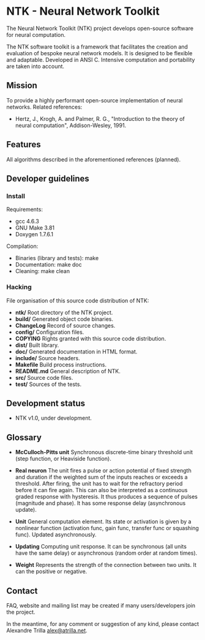 NTK - Neural Network Toolkit
============================

The Neural Network Toolkit (NTK) project develops open-source software
for neural computation.

The NTK software toolkit is a framework that facilitates the creation 
and evaluation of bespoke neural network models. It is designed to be 
flexible and adaptable. Developed in ANSI C. Intensive computation
and portability are taken into account.


Mission
-------
To provide a highly performant open-source implementation of neural
networks. Related references:

* Hertz, J., Krogh, A. and Palmer, R. G., "Introduction to the theory
of neural computation", Addison-Wesley, 1991.


Features
--------
All algorithms described in the aforementioned references (planned).


Developer guidelines
--------------------
### Install ###
Requirements:

* gcc 4.6.3
* GNU Make 3.81
* Doxygen 1.7.6.1

Compilation:

* Binaries (library and tests): make
* Documentation: make doc
* Cleaning: make clean

### Hacking ###
File organisation of this source code distribution of NTK:

* **ntk/** Root directory of the NTK project.
* **build/** Generated object code binaries.
* **ChangeLog** Record of source changes.
* **config/** Configuration files.
* **COPYING** Rights granted with this source code distribution.
* **dist/** Built library.
* **doc/** Generated documentation in HTML format.
* **include/** Source headers.
* **Makefile** Build process instructions.
* **README.md** General description of NTK.
* **src/** Source code files.
* **test/** Sources of the tests.


Development status
------------------
* NTK v1.0, under development.


Glossary
--------
* **McCulloch-Pitts unit** Synchronous discrete-time binary threshold
unit (step function, or Heaviside function).

* **Real neuron** The unit fires a pulse or action potential of fixed
strength and duration if the weighted sum of the inputs reaches or
exceeds a threshold. After firing, the unit has to wait for the
refractory period before it can fire again. This can also be
interpreted as a continuous graded response with hysteresis. It thus
produces a sequence of pulses (magnitude and phase). It has some
response delay (asynchronous update).

* **Unit** General computation element. Its state or activation is
given by a nonlinear function (activation func, gain func, transfer
func or squashing func). Updated asynchronously.

* **Updating** Computing unit response. It can be synchronous (all
units have the same delay) or asynchronous (random order at random
times).

* **Weight** Represents the strength of the connection between two
units. It can the positive or negative.


Contact
-------
FAQ, website and mailing list may be created if many users/developers
join the project.

In the meantime, for any comment or suggestion of any kind, please
contact Alexandre Trilla <alex@atrilla.net>.

